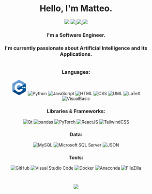 <h1 align="center"> Hello, I'm Matteo. </h1>

<p align="center">
  <img src="https://komarev.com/ghpvc/?username=ShameIRL&label=Visits&color=0077B5">
  <a href="https://matteobaggio.com">
    <img src="https://img.shields.io/badge/Website-matteobaggio.com-272727.svg">
  </a>
  <a href="http://www.linkedin.com/in/baggio-matteo">
    <img src="https://img.shields.io/badge/LinkedIn-in/baggio--matteo-0077B5.svg">
  </a>  
  <a href="mailto:morningape@protonmail.com">
    <img src="https://img.shields.io/badge/Mail-ProtonMail-6D4AFF.svg">
  </a>
</p>

<h3 align="center"> I'm a Software Engineer. </h3>
<h3 align="center"> I'm currently passionate about Artificial Intelligence and its Applications. </h3>

<h1></h1>

<h3 align="center">Languages:</h3>
<p align="center">
  <img src="https://github.com/devicons/devicon/blob/master/icons/cplusplus/cplusplus-original.svg" title="C++" alt="C++" width="50" height="50"/>
  <img src="https://cdn.jsdelivr.net/gh/devicons/devicon@latest/icons/python/python-original.svg" title="Python" alt="Python" width="50" height="50"/>
  <img src="https://cdn.jsdelivr.net/gh/devicons/devicon@latest/icons/javascript/javascript-original.svg" title="JavaScript" alt="JavaScript" width="50" height="50"/>
  <img src="https://cdn.jsdelivr.net/gh/devicons/devicon@latest/icons/html5/html5-original.svg" title="HTML" alt="HTML" width="50" height="50"/>
  <img src="https://cdn.jsdelivr.net/gh/devicons/devicon@latest/icons/css3/css3-original.svg" title="CSS" alt="CSS" width="50" height="50"/>
  <img src="https://cdn.jsdelivr.net/gh/devicons/devicon@latest/icons/unifiedmodelinglanguage/unifiedmodelinglanguage-original.svg" title="UML" alt="UML" width="50" height="50"/>
  <img src="https://cdn.jsdelivr.net/gh/devicons/devicon@latest/icons/latex/latex-original.svg" title="LaTeX" alt="LaTeX" width="50" height="50"/>
  <img src="https://cdn.jsdelivr.net/gh/devicons/devicon@latest/icons/visualbasic/visualbasic-original.svg" title="VisualBasic" alt="VisualBasic" width="50" height="50"/>
</p>

<h3 align="center">Libraries & Frameworks:</h3>
<p align="center">
  <img src="https://cdn.jsdelivr.net/gh/devicons/devicon@latest/icons/qt/qt-original.svg" title="Qt" alt="Qt" width="50" height="50"/>
  <img src="https://cdn.jsdelivr.net/gh/devicons/devicon@latest/icons/pandas/pandas-original.svg" title="pandas" alt="pandas" width="50" height="50"/>
  <img src="https://cdn.jsdelivr.net/gh/devicons/devicon@latest/icons/pytorch/pytorch-original.svg" title="PyTorch" alt="PyTorch" width="50" height="50"/>
  <img src="https://cdn.jsdelivr.net/gh/devicons/devicon@latest/icons/react/react-original.svg" title="ReactJS" alt="ReactJS" width="50" height="50"/>
  <img src="https://cdn.jsdelivr.net/gh/devicons/devicon@latest/icons/tailwindcss/tailwindcss-original.svg" title="TailwindCSS" alt="TailwindCSS" width="50" height="50"/>
</p>

<h3 align="center">Data:</h3>
<p align="center">
  <img src="https://cdn.jsdelivr.net/gh/devicons/devicon@latest/icons/mysql/mysql-original.svg" title="MySQL" alt="MySQL" width="50" height="50"/>
  <img src="https://cdn.jsdelivr.net/gh/devicons/devicon@latest/icons/microsoftsqlserver/microsoftsqlserver-original.svg" title="Microsoft SQL Server" alt="Microsoft SQL Server" width="50" height="50"/>
  <img src="https://cdn.jsdelivr.net/gh/devicons/devicon@latest/icons/json/json-original.svg" title="JSON" alt="JSON" width="50" height="50"/>
</p>

<h3 align="center">Tools:</h3>
<p align="center">
  <img src="https://cdn.jsdelivr.net/gh/devicons/devicon@latest/icons/github/github-original.svg" title="GitHub" alt="GitHub" width="50" height="50"/>
  <img src="https://cdn.jsdelivr.net/gh/devicons/devicon@latest/icons/vscode/vscode-original.svg" title="Visual Studio Code" alt="Visual Studio Code" width="50" height="50"/>
  <img src="https://cdn.jsdelivr.net/gh/devicons/devicon@latest/icons/docker/docker-original.svg" title="Docker" alt="Docker" width="50" height="50"/>
  <img src="https://cdn.jsdelivr.net/gh/devicons/devicon@latest/icons/anaconda/anaconda-original.svg" title="Anaconda" alt="Anaconda" width="50" height="50"/>
  <img src="https://cdn.jsdelivr.net/gh/devicons/devicon@latest/icons/filezilla/filezilla-original.svg" title="FileZilla" alt="FileZilla" width="50" height="50"/>
</p>

</br>
<p align="center">
  <a href="https://github.com/ShameIRL">
      <img src="https://github-stats-alpha.vercel.app/api?username=ShameIRL&cc=151515&tc=fff&ic=878787&bc=000">
  </a>
</p>




<!--
**ShameIRL/ShameIRL** is a ✨ _special_ ✨ repository because its `README.md` (this file) appears on your GitHub profile.

Here are some ideas to get you started:

- 🔭 I’m currently working on ...
- 🌱 I’m currently learning ...
- 👯 I’m looking to collaborate on ...
- 🤔 I’m looking for help with ...
- 💬 Ask me about ...
- 📫 How to reach me: ...
- 😄 Pronouns: ...
- ⚡ Fun fact: ...
-->
